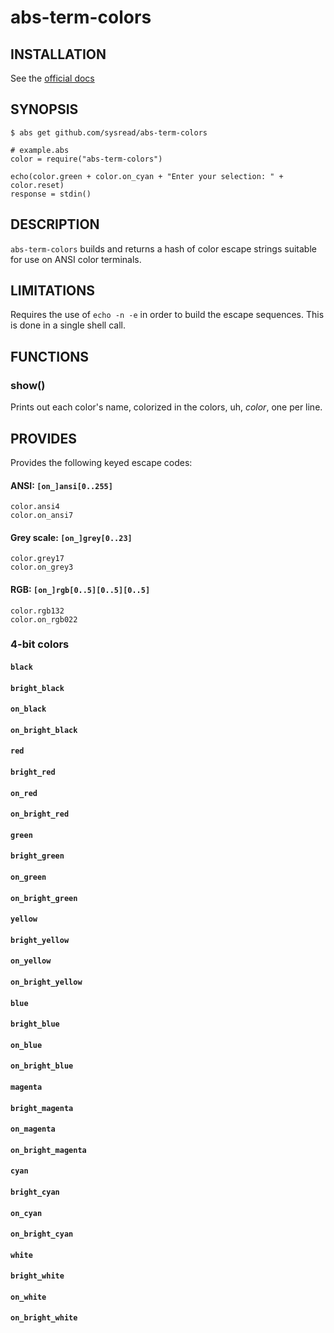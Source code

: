 # abs-term-colors

## INSTALLATION

See the [official docs](https://www.abs-lang.org/misc/3pl)

## SYNOPSIS

    $ abs get github.com/sysread/abs-term-colors

    # example.abs
    color = require("abs-term-colors")

    echo(color.green + color.on_cyan + "Enter your selection: " + color.reset)
    response = stdin()

## DESCRIPTION

`abs-term-colors` builds and returns a hash of color escape strings suitable
for use on ANSI color terminals.

## LIMITATIONS

Requires the use of `echo -n -e` in order to build the escape sequences. This
is done in a single shell call.

## FUNCTIONS

### show()

Prints out each color's name, colorized in the colors, uh, _color_, one per
line.

## PROVIDES

Provides the following keyed escape codes:

#### ANSI: `[on_]ansi[0..255]`

    color.ansi4
    color.on_ansi7

#### Grey scale: `[on_]grey[0..23]`

    color.grey17
    color.on_grey3

#### RGB: `[on_]rgb[0..5][0..5][0..5]`

    color.rgb132
    color.on_rgb022

### 4-bit colors

#### `black`
#### `bright_black`
#### `on_black`
#### `on_bright_black`

#### `red`
#### `bright_red`
#### `on_red`
#### `on_bright_red`

#### `green`
#### `bright_green`
#### `on_green`
#### `on_bright_green`

#### `yellow`
#### `bright_yellow`
#### `on_yellow`
#### `on_bright_yellow`

#### `blue`
#### `bright_blue`
#### `on_blue`
#### `on_bright_blue`

#### `magenta`
#### `bright_magenta`
#### `on_magenta`
#### `on_bright_magenta`

#### `cyan`
#### `bright_cyan`
#### `on_cyan`
#### `on_bright_cyan`

#### `white`
#### `bright_white`
#### `on_white`
#### `on_bright_white`

